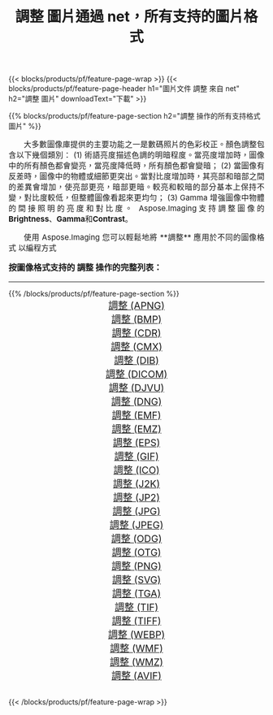 ﻿---
title: 調整 圖片通過 net，所有支持的圖片格式 
weight: 3920
url: /zh-hant/net/adjust/ 
lang: zh-hant
langdirlevel: 2
locales: zh-hans,ja,it,ru,de,es,fr,nl,id,lt,pl,pt,vi,tr,ko,zh-hant,ar,hi,th,sv,cs,uk,he
description: 使用 Aspose.Imaging 你可以輕鬆地通過 net 獲取 調整 圖像
---

{{< blocks/products/pf/feature-page-wrap >}}
{{< blocks/products/pf/feature-page-header h1="圖片文件 調整 來自 net" h2="調整 圖片" downloadText="下載" >}}


{{% blocks/products/pf/feature-page-section  h2="調整 操作的所有支持格式 圖片" %}}
<p align="justify" style="text-indent:2em;font-size:15px;">
大多數圖像庫提供的主要功能之一是數碼照片的色彩校正。顏色調整包含以下幾個類別： (1) 術語亮度描述色調的明暗程度。當亮度增加時，圖像中的所有顏色都會變亮，當亮度降低時，所有顏色都會變暗； (2) 當圖像有反差時，圖像中的物體或細節更突出。當對比度增加時，其亮部和暗部之間的差異會增加，使亮部更亮，暗部更暗。較亮和較暗的部分基本上保持不變，對比度較低，但整體圖像看起來更均勻； (3) Gamma 增強圖像中物體的間接照明的亮度和對比度。 Aspose.Imaging支持調整圖像的<b>Brightness</b>、<b>Gamma</b>和<b>Contrast</b>。
</p>
<p align="justify" style="text-indent:2em;font-size:15px;">
使用 Aspose.Imaging 您可以輕鬆地將 **調整** 應用於不同的圖像格式 以編程方式
</p>
<h3 style="margin-top:16px;">
按圖像格式支持的 調整 操作的完整列表：
</h3>
<hr/>
{{% /blocks/products/pf/feature-page-section %}}
<div class="container-fluid productfamilypage bg-gray">
    <div class="convertypes bg-gray agp-content section">
        <div class="container">
		<div class="row other-converters" style="gap: 10px;font-size: 19px;text-align:center;">
		    <div class='col-md-3 other-converter remove-lp remove-rp'><a href="/imaging/zh-hant/net/adjust/apng/" style="padding:15px;">調整 (APNG)</a></div><div class='col-md-3 other-converter remove-lp remove-rp'><a href="/imaging/zh-hant/net/adjust/bmp/" style="padding:15px;">調整 (BMP)</a></div><div class='col-md-3 other-converter remove-lp remove-rp'><a href="/imaging/zh-hant/net/adjust/cdr/" style="padding:15px;">調整 (CDR)</a></div><div class='col-md-3 other-converter remove-lp remove-rp'><a href="/imaging/zh-hant/net/adjust/cmx/" style="padding:15px;">調整 (CMX)</a></div><div class='col-md-3 other-converter remove-lp remove-rp'><a href="/imaging/zh-hant/net/adjust/dib/" style="padding:15px;">調整 (DIB)</a></div><div class='col-md-3 other-converter remove-lp remove-rp'><a href="/imaging/zh-hant/net/adjust/dicom/" style="padding:15px;">調整 (DICOM)</a></div><div class='col-md-3 other-converter remove-lp remove-rp'><a href="/imaging/zh-hant/net/adjust/djvu/" style="padding:15px;">調整 (DJVU)</a></div><div class='col-md-3 other-converter remove-lp remove-rp'><a href="/imaging/zh-hant/net/adjust/dng/" style="padding:15px;">調整 (DNG)</a></div><div class='col-md-3 other-converter remove-lp remove-rp'><a href="/imaging/zh-hant/net/adjust/emf/" style="padding:15px;">調整 (EMF)</a></div><div class='col-md-3 other-converter remove-lp remove-rp'><a href="/imaging/zh-hant/net/adjust/emz/" style="padding:15px;">調整 (EMZ)</a></div><div class='col-md-3 other-converter remove-lp remove-rp'><a href="/imaging/zh-hant/net/adjust/eps/" style="padding:15px;">調整 (EPS)</a></div><div class='col-md-3 other-converter remove-lp remove-rp'><a href="/imaging/zh-hant/net/adjust/gif/" style="padding:15px;">調整 (GIF)</a></div><div class='col-md-3 other-converter remove-lp remove-rp'><a href="/imaging/zh-hant/net/adjust/ico/" style="padding:15px;">調整 (ICO)</a></div><div class='col-md-3 other-converter remove-lp remove-rp'><a href="/imaging/zh-hant/net/adjust/j2k/" style="padding:15px;">調整 (J2K)</a></div><div class='col-md-3 other-converter remove-lp remove-rp'><a href="/imaging/zh-hant/net/adjust/jp2/" style="padding:15px;">調整 (JP2)</a></div><div class='col-md-3 other-converter remove-lp remove-rp'><a href="/imaging/zh-hant/net/adjust/jpg/" style="padding:15px;">調整 (JPG)</a></div><div class='col-md-3 other-converter remove-lp remove-rp'><a href="/imaging/zh-hant/net/adjust/jpeg/" style="padding:15px;">調整 (JPEG)</a></div><div class='col-md-3 other-converter remove-lp remove-rp'><a href="/imaging/zh-hant/net/adjust/odg/" style="padding:15px;">調整 (ODG)</a></div><div class='col-md-3 other-converter remove-lp remove-rp'><a href="/imaging/zh-hant/net/adjust/otg/" style="padding:15px;">調整 (OTG)</a></div><div class='col-md-3 other-converter remove-lp remove-rp'><a href="/imaging/zh-hant/net/adjust/png/" style="padding:15px;">調整 (PNG)</a></div><div class='col-md-3 other-converter remove-lp remove-rp'><a href="/imaging/zh-hant/net/adjust/svg/" style="padding:15px;">調整 (SVG)</a></div><div class='col-md-3 other-converter remove-lp remove-rp'><a href="/imaging/zh-hant/net/adjust/tga/" style="padding:15px;">調整 (TGA)</a></div><div class='col-md-3 other-converter remove-lp remove-rp'><a href="/imaging/zh-hant/net/adjust/tif/" style="padding:15px;">調整 (TIF)</a></div><div class='col-md-3 other-converter remove-lp remove-rp'><a href="/imaging/zh-hant/net/adjust/tiff/" style="padding:15px;">調整 (TIFF)</a></div><div class='col-md-3 other-converter remove-lp remove-rp'><a href="/imaging/zh-hant/net/adjust/webp/" style="padding:15px;">調整 (WEBP)</a></div><div class='col-md-3 other-converter remove-lp remove-rp'><a href="/imaging/zh-hant/net/adjust/wmf/" style="padding:15px;">調整 (WMF)</a></div><div class='col-md-3 other-converter remove-lp remove-rp'><a href="/imaging/zh-hant/net/adjust/wmz/" style="padding:15px;">調整 (WMZ)</a></div><div class='col-md-3 other-converter remove-lp remove-rp'><a href="/imaging/zh-hant/net/adjust/avif/" style="padding:15px;">調整 (AVIF)</a></div>
                </div>
        </div>
    </div>
</div>
<br/>

{{< /blocks/products/pf/feature-page-wrap >}}

